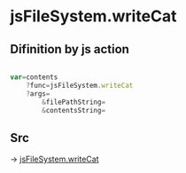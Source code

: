 # jsFileSystem.writeCat

## Difinition by js action

```js.js

var=contents
	?func=jsFileSystem.writeCat
	?args=
		&filePathString=
		&contentsString=
```

## Src

-> [jsFileSystem.writeCat](https://github.com/puutaro/CommandClick/blob/master/app/src/main/java/com/puutaro/commandclick/fragment_lib/terminal_fragment/js_interface/file/JsFileSystem.kt#L68)


